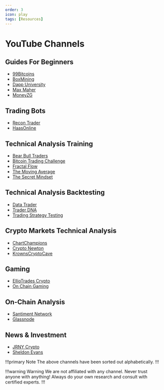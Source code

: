```yaml
---
order: 3
icon: play
tags: [Resources]
---
```

# YouTube Channels

## **Guides For Beginners**

- [99Bitcoins](https://www.youtube.com/c/Bitcoinwithpaypal/videos)
- [BoxMining](https://www.youtube.com/c/Boxmining/videos)
- [Dapp University](https://www.youtube.com/c/DappUniversity/videos)
- [Max Maher](https://www.youtube.com/channel/UCLr9nHPNpj7U3096nEo8Qfg)
- [MoneyZG](https://www.youtube.com/c/MoneyZG/videos)

## **Trading Bots**

- [Recon Trader](https://www.youtube.com/c/RECONTrader/videos)
- [HaasOnline](https://www.youtube.com/channel/UCQut0CgP3ItnbYHs-mmYG-g/videos)

## **Technical Analysis Training**

- [Bear Bull Traders](https://www.youtube.com/c/BearBullTraders/videos)
- [Bitcoin Trading Challenge](https://www.youtube.com/channel/UC-dLWl8etTtPSGdbbcYffGw/videos)
- [Fractal Flow](https://www.youtube.com/c/FractalFlowProTradingStrategies/videos)
- [The Moving Average](https://www.youtube.com/c/TheMovingAverage/videos)
- [The Secret Mindset](https://www.youtube.com/c/TheSecretMindset/videos)

## **Technical Analysis Backtesting**

- [Data Trader](https://www.youtube.com/channel/UCwIsRM8qBXobpAnzVJ0c4IQ/videos)
- [Trader DNA](https://www.youtube.com/channel/UC9aJvG8qRKxN4MgrYIX4IrQ/videos)
- [Trading Strategy Testing](https://www.youtube.com/c/TradingStrategyTesting/videos)

## **Crypto Markets Technical Analysis**

- [ChartChampions](https://www.youtube.com/c/ChartChampions/videos)
- [Crypto Newton](https://www.youtube.com/c/CryptoNewton/videos)
- [KrownsCryptoCave](https://www.youtube.com/c/KrownsCryptoCave/videos)

## Gaming

- [EllioTrades Crypto](https://www.youtube.com/channel/UCMtJYS0PrtiUwlk6zjGDEMA)
- [On Chain Gaming](https://www.youtube.com/c/OnChainGaming/videos)

## **On-Chain Analysis**

- [Santiment Network](https://www.youtube.com/c/SantimentNetwork/videos)
- [Glassnode](https://www.youtube.com/channel/UCDq7GjSes-8kQn_Vcg35jfA/videos)

## **News & Investment**

- [JRNY Crypto](https://www.youtube.com/c/JRNYCrypto/videos)
- [Sheldon Evans](https://www.youtube.com/c/SheldonEvansx/videos)

!!!primary Note
The above channels have been sorted out alphabetically.
!!!

!!!warning Warning
We are not affiliated with any channel. Never trust anyone with anything! Always do your own research and consult with certified experts.
!!!